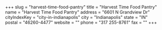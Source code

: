 +++
slug = "harvest-time-food-pantry"
title = "Harvest Time Food Pantry"
name = "Harvest Time Food Pantry"
address = "6601 N Grandview Dr"
cityIndexKey = "city-in-indianapolis"
city = "Indianapolis"
state = "IN"
postal = "46260-4477"
website = ""
phone = "317 255-8761"
fax = ""
+++
